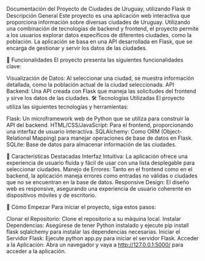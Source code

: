 Documentación del Proyecto de Ciudades de Uruguay, utilizando Flask
🌐 Descripción General
Este proyecto es una aplicación web interactiva que proporciona información sobre diversas ciudades de Uruguay. Utilizando una combinación de tecnologías de backend y frontend, el proyecto permite a los usuarios explorar datos específicos de diferentes ciudades, como la población. La aplicación se basa en una API desarrollada en Flask, que se encarga de gestionar y servir los datos de las ciudades.

🚀 Funcionalidades
El proyecto presenta las siguientes funcionalidades clave:


Visualización de Datos: Al seleccionar una ciudad, se muestra información detallada, como la población actual de la ciudad seleccionada.
API Backend: Una API creada con Flask que maneja las solicitudes del frontend y sirve los datos de las ciudades.
🛠️ Tecnologías Utilizadas
El proyecto utiliza las siguientes tecnologías y herramientas:

Flask: Un microframework web de Python que se utiliza para construir la API del backend.
HTML/CSS/JavaScript: Para el frontend, proporcionando una interfaz de usuario interactiva.
SQLAlchemy: Como ORM (Object-Relational Mapping) para manejar operaciones de base de datos en Flask.
SQLite: Base de datos para almacenar información de las ciudades.

    
🌟 Características Destacadas
Interfaz Intuitiva: La aplicación ofrece una experiencia de usuario fluida y fácil de usar con una lista desplegable para seleccionar ciudades.
Manejo de Errores: Tanto en el frontend como en el backend, la aplicación maneja errores como entradas no válidas o ciudades que no se encuentran en la base de datos.
Responsive Design: El diseño web es responsive, asegurando una experiencia de usuario coherente en dispositivos móviles y de escritorio.

🚀 Cómo Empezar
Para iniciar el proyecto, siga estos pasos:

Clonar el Repositorio: Clone el repositorio a su máquina local.
Instalar Dependencias: Asegúrese de tener Python instalado y ejecute pip install flask sqlalchemy para instalar las dependencias necesarias.
Iniciar el Servidor Flask: Ejecute python app.py para iniciar el servidor Flask.
Acceder a la Aplicación: Abra un navegador y vaya a http://127.0.0.1:5000/ para acceder a la aplicación.
